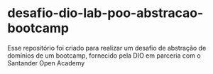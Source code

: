 # desafio-dio-lab-poo-abstracao-bootcamp
Esse repositório foi criado para realizar um desafio de abstração de domínios de um bootcamp, fornecido pela DIO em parceria com o Santander Open Academy
